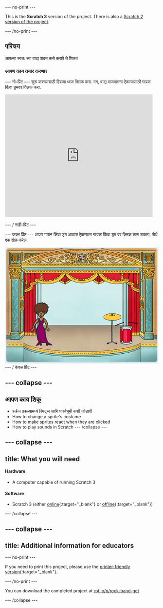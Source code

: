 \--- no-print \---

This is the **Scratch 3** version of the project. There is also a [Scratch 2 version of the project](https://projects.raspberrypi.org/en/projects/rock-band-scratch2).

\--- /no-print \---

## परिचय

आपल्या स्वत: च्या वाद्य वादन कसे करावे ते शिका!

### आपण काय तयार करणार

\--- नो-प्रिंट \--- सुरू करण्यासाठी हिरव्या ध्वज क्लिक करा. मग, वाद्य वाजवताना ऐकण्यासाठी गायक किंवा ड्रमवर क्लिक करा.

<div class="scratch-preview">
  <iframe allowtransparency="true" width="485" height="402" src="https://scratch.mit.edu/projects/embed/276872220/?autostart=false" frameborder="0" scrolling="no"></iframe>
</div>

\--- / नाही-प्रिंट \---

\--- फक्त प्रिंट \--- आपण गायन किंवा ड्रम आवाज ऐकण्यास गायक किंवा ड्रम वर क्लिक करू शकता, जेथे एक खेळ करेल.

![game screenshot](images/demo.png) \--- / केवळ प्रिंट \---

## \--- collapse \---

## आपण काय शिकू

+ स्क्रॅच प्रकल्पामध्ये स्पिट्ज आणि पार्श्वभूमी कशी जोडावी
+ How to change a sprite's costume
+ How to make sprites react when they are clicked
+ How to play sounds in Scratch \--- /collapse \---

## \--- collapse \---

## title: What you will need

#### Hardware

+ A computer capable of running Scratch 3

#### Software

+ Scratch 3 (either [online](http://rpf.io/scratchon){:target="_blank"} or [offline](http://rpf.io/scratchoff){:target="_blank"})

\--- /collapse \---

## \--- collapse \---

## title: Additional information for educators

\--- no-print \---

If you need to print this project, please use the [printer-friendly version](https://projects.raspberrypi.org/en/projects/rock-band/print){:target="_blank"}.

\--- /no-print \---

You can download the completed project at [rpf.io/p/rock-band-get](http://rpf.io/p/en/rock-band-get).

\--- /collapse \---